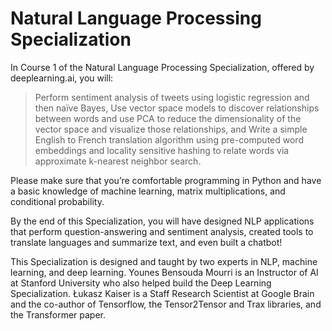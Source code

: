 # Natural Language Processing Specialization

In Course 1 of the Natural Language Processing Specialization, offered by deeplearning.ai, you will:   

> Perform sentiment analysis of tweets using logistic regression and then naïve Bayes, 
> Use vector space models to discover relationships between words and use PCA to reduce the dimensionality of the vector space and visualize those relationships, and
> Write a simple English to French translation algorithm using pre-computed word embeddings and locality sensitive hashing to relate words via approximate k-nearest neighbor search.   
    
Please make sure that you’re comfortable programming in Python and have a basic knowledge of machine learning, matrix multiplications, and conditional probability.   
   
By the end of this Specialization, you will have designed NLP applications that perform question-answering and sentiment analysis, created tools to translate languages and summarize text, and even built a chatbot!   
   
This Specialization is designed and taught by two experts in NLP, machine learning, and deep learning. Younes Bensouda Mourri is an Instructor of AI at Stanford University who also helped build the Deep Learning Specialization. Łukasz Kaiser is a Staff Research Scientist at Google Brain and the co-author of Tensorflow, the Tensor2Tensor and Trax libraries, and the Transformer paper.

